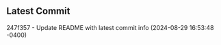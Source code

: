 
## Latest Commit
247f357 - Update README with latest commit info (2024-08-29 16:53:48 -0400) <Yunxi-Zhou>
